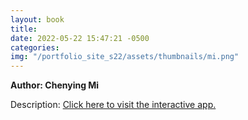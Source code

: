 ```yaml
---
layout: book
title:
date: 2022-05-22 15:47:21 -0500
categories:
img: "/portfolio_site_s22/assets/thumbnails/mi.png"
---
```


<b>Author: Chenying Mi</b>

Description:
<a href="">Click here to visit the interactive app.</a>

[jekyll-docs]: https://jekyllrb.com/docs/home
[jekyll-gh]:   https://github.com/jekyll/jekyll
[jekyll-talk]: https://talk.jekyllrb.com/
